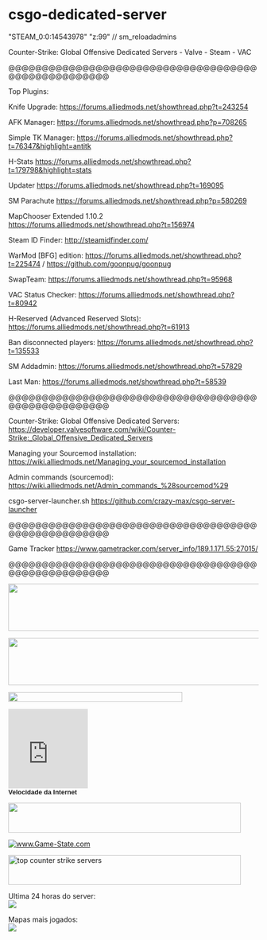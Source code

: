 csgo-dedicated-server
=====================

"STEAM_0:0:14543978" "z:99" // sm_reloadadmins

Counter-Strike: Global Offensive Dedicated Servers -  Valve - Steam - VAC

@@@@@@@@@@@@@@@@@@@@@@@@@@@@@@@@@@@@@@@@@@@@@@@@@@@@

Top Plugins:

Knife Upgrade: https://forums.alliedmods.net/showthread.php?t=243254

AFK Manager: https://forums.alliedmods.net/showthread.php?p=708265

Simple TK Manager: https://forums.alliedmods.net/showthread.php?t=76347&highlight=antitk

H-Stats https://forums.alliedmods.net/showthread.php?t=179798&highlight=stats

Updater https://forums.alliedmods.net/showthread.php?t=169095

SM Parachute https://forums.alliedmods.net/showthread.php?p=580269

MapChooser Extended 1.10.2 https://forums.alliedmods.net/showthread.php?t=156974

Steam ID Finder: http://steamidfinder.com/

WarMod [BFG] edition: https://forums.alliedmods.net/showthread.php?t=225474 / https://github.com/goonpug/goonpug

SwapTeam: https://forums.alliedmods.net/showthread.php?t=95968

VAC Status Checker: https://forums.alliedmods.net/showthread.php?t=80942

H-Reserved (Advanced Reserved Slots): https://forums.alliedmods.net/showthread.php?t=61913

Ban disconnected players: https://forums.alliedmods.net/showthread.php?t=135533

SM Addadmin: https://forums.alliedmods.net/showthread.php?t=57829

Last Man: https://forums.alliedmods.net/showthread.php?t=58539

@@@@@@@@@@@@@@@@@@@@@@@@@@@@@@@@@@@@@@@@@@@@@@@@@@@@

Counter-Strike: Global Offensive Dedicated Servers: https://developer.valvesoftware.com/wiki/Counter-Strike:_Global_Offensive_Dedicated_Servers

Managing your Sourcemod installation: https://wiki.alliedmods.net/Managing_your_sourcemod_installation

Admin commands (sourcemod): https://wiki.alliedmods.net/Admin_commands_%28sourcemod%29

csgo-server-launcher.sh https://github.com/crazy-max/csgo-server-launcher

@@@@@@@@@@@@@@@@@@@@@@@@@@@@@@@@@@@@@@@@@@@@@@@@@@@@

Game Tracker
https://www.gametracker.com/server_info/189.1.171.55:27015/

@@@@@@@@@@@@@@@@@@@@@@@@@@@@@@@@@@@@@@@@@@@@@@@@@@@@

<div id="ts3viewer_1057560" style="width:; background-color:;"> </div>

<script type="text/javascript" src="http://static.tsviewer.com/short_expire/js/ts3viewer_loader.js"></script>

<script type="text/javascript">
<!--
var ts3v_url_1 = "http://www.tsviewer.com/ts3viewer.php?ID=1057560&text=000000&text_size=12&text_family=1&js=1&text_s_weight=bold&text_s_style=normal&text_s_variant=normal&text_s_decoration=none&text_s_color_h=525284&text_s_weight_h=bold&text_s_style_h=normal&text_s_variant_h=normal&text_s_decoration_h=underline&text_i_weight=normal&text_i_style=normal&text_i_variant=normal&text_i_decoration=none&text_i_color_h=525284&text_i_weight_h=normal&text_i_style_h=normal&text_i_variant_h=normal&text_i_decoration_h=underline&text_c_weight=normal&text_c_style=normal&text_c_variant=normal&text_c_decoration=none&text_c_color_h=525284&text_c_weight_h=normal&text_c_style_h=normal&text_c_variant_h=normal&text_c_decoration_h=underline&text_u_weight=bold&text_u_style=normal&text_u_variant=normal&text_u_decoration=none&text_u_color_h=525284&text_u_weight_h=bold&text_u_style_h=normal&text_u_variant_h=normal&text_u_decoration_h=none";
ts3v_display.init(ts3v_url_1, 1057560, 100);
-->
</script>

<a href="http://www.gametracker.com/server_info/54.94.243.162:9987/" target="_blank"><img src="http://cache.www.gametracker.com/server_info/54.94.243.162:9987/b_560_95_1.png" border="0" width="560" height="95" alt=""/></a>

<a href="http://www.gametracker.com/server_info/181.41.210.33:27015/" target="_blank"><img src="http://cache.www.gametracker.com/server_info/181.41.210.33:27015/b_560_95_1.png" border="0" width="560" height="95" alt=""/></a>

<a href="http://www.gametracker.com/server_info/181.41.210.33:27015/" target="_blank"><img src="http://cache.www.gametracker.com/server_info/181.41.210.33:27015/b_350_20_5A6C3E_383F2D_D2E1B5_2E3226.png" border="0" width="350" height="20" alt=""/></a>

<iframe name="Teste de Velocidade da Internet" height="160" width="160" scrolling="no" frameborder="0" allowtransparency="true" longdesc="http://www.minhaconexao.com.br/mini-velocimetro/description.txt" src="http://www.minhaconexao.com.br/mini-velocimetro/velocimetro.php?model=1&width=160&height=160"></iframe><br /><font size="2" face="Arial"><a href="http://www.minhaconexao.com.br" rel="nofollow" target="_blank" style="text-decoration:none"><b> Velocidade da Internet</b></a></font>

<a href="http://www.gameserverdirectory.com/server/189.1.171.55:27015/" target="_blank"><img src="http://img.gameserverdirectory.com/banner/189.1.171.55:27015/medium.png" border="0" width="468" height="60" alt=""/></a>

<a href="http://www.game-state.com/189.1.171.55:27015/"><img src="http://www.game-state.com/189.1.171.55:27015/560x95_FFFFFF_3AC728_000000_000000.png" alt="www.Game-State.com" style="border-style: none;" /></a>

<a href="http://topg.org/Counter-Strike/in-398069" target="_blank"><img src="http://topg.org/banner.jpg" width="468" height="60" border="0" alt="top counter strike servers"></a>

Ultima 24 horas do server:<br>
<img src="http://cache.www.gametracker.com/images/graphs/server_players.php?GSID=4674973&start=-1d">

Mapas mais jogados:<br>
<img src="http://cache.www.gametracker.com/images/graphs/server_maps.php?GSID=4674973"> 
